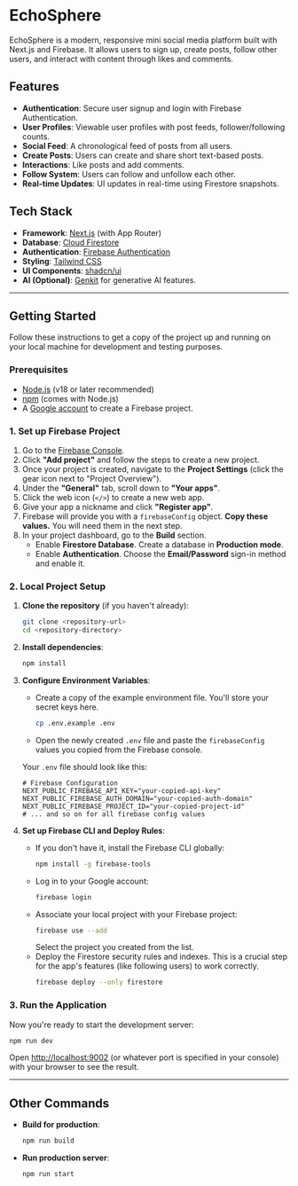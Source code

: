 # EchoSphere

EchoSphere is a modern, responsive mini social media platform built with Next.js and Firebase. It allows users to sign up, create posts, follow other users, and interact with content through likes and comments.

## Features

-   **Authentication**: Secure user signup and login with Firebase Authentication.
-   **User Profiles**: Viewable user profiles with post feeds, follower/following counts.
-   **Social Feed**: A chronological feed of posts from all users.
-   **Create Posts**: Users can create and share short text-based posts.
-   **Interactions**: Like posts and add comments.
-   **Follow System**: Users can follow and unfollow each other.
-   **Real-time Updates**: UI updates in real-time using Firestore snapshots.

## Tech Stack

-   **Framework**: [Next.js](https://nextjs.org/) (with App Router)
-   **Database**: [Cloud Firestore](https://firebase.google.com/docs/firestore)
-   **Authentication**: [Firebase Authentication](https://firebase.google.com/docs/auth)
-   **Styling**: [Tailwind CSS](https://tailwindcss.com/)
-   **UI Components**: [shadcn/ui](https://ui.shadcn.com/)
-   **AI (Optional)**: [Genkit](https://firebase.google.com/docs/genkit) for generative AI features.

---

## Getting Started

Follow these instructions to get a copy of the project up and running on your local machine for development and testing purposes.

### Prerequisites

-   [Node.js](https://nodejs.org/en/) (v18 or later recommended)
-   [npm](https://www.npmjs.com/) (comes with Node.js)
-   A [Google account](https://accounts.google.com/signup) to create a Firebase project.

### 1. Set up Firebase Project

1.  Go to the [Firebase Console](https://console.firebase.google.com/).
2.  Click **"Add project"** and follow the steps to create a new project.
3.  Once your project is created, navigate to the **Project Settings** (click the gear icon next to "Project Overview").
4.  Under the **"General"** tab, scroll down to **"Your apps"**.
5.  Click the web icon (`</>`) to create a new web app.
6.  Give your app a nickname and click **"Register app"**.
7.  Firebase will provide you with a `firebaseConfig` object. **Copy these values.** You will need them in the next step.
8.  In your project dashboard, go to the **Build** section.
    *   Enable **Firestore Database**. Create a database in **Production mode**.
    *   Enable **Authentication**. Choose the **Email/Password** sign-in method and enable it.

### 2. Local Project Setup

1.  **Clone the repository** (if you haven't already):
    ```bash
    git clone <repository-url>
    cd <repository-directory>
    ```

2.  **Install dependencies**:
    ```bash
    npm install
    ```

3.  **Configure Environment Variables**:
    *   Create a copy of the example environment file. You'll store your secret keys here.
        ```bash
        cp .env.example .env
        ```
    *   Open the newly created `.env` file and paste the `firebaseConfig` values you copied from the Firebase console.

    Your `.env` file should look like this:
    ```
    # Firebase Configuration
    NEXT_PUBLIC_FIREBASE_API_KEY="your-copied-api-key"
    NEXT_PUBLIC_FIREBASE_AUTH_DOMAIN="your-copied-auth-domain"
    NEXT_PUBLIC_FIREBASE_PROJECT_ID="your-copied-project-id"
    # ... and so on for all firebase config values
    ```

4.  **Set up Firebase CLI and Deploy Rules**:
    *   If you don't have it, install the Firebase CLI globally:
        ```bash
        npm install -g firebase-tools
        ```
    *   Log in to your Google account:
        ```bash
        firebase login
        ```
    *   Associate your local project with your Firebase project:
        ```bash
        firebase use --add
        ```
        Select the project you created from the list.
    *   Deploy the Firestore security rules and indexes. This is a crucial step for the app's features (like following users) to work correctly.
        ```bash
        firebase deploy --only firestore
        ```

### 3. Run the Application

Now you're ready to start the development server:

```bash
npm run dev
```

Open [http://localhost:9002](http://localhost:9002) (or whatever port is specified in your console) with your browser to see the result.

---

## Other Commands

-   **Build for production**:
    ```bash
    npm run build
    ```
-   **Run production server**:
    ```bash
    npm run start
    ```
